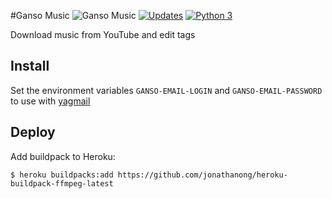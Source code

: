 #Ganso Music ![Ganso Music](https://raw.githubusercontent.com/Lrcezimbra/gansomusic/master/gansomusic/static/icons/favicon-96x96.png)
[![Updates](https://pyup.io/repos/github/lrcezimbra/gansomusic/shield.svg)](https://pyup.io/repos/github/lrcezimbra/gansomusic/)
[![Python 3](https://pyup.io/repos/github/lrcezimbra/gansomusic/python-3-shield.svg)](https://pyup.io/repos/github/lrcezimbra/gansomusic/)

Download music from YouTube and edit tags

## Install
Set the environment variables `GANSO-EMAIL-LOGIN` and `GANSO-EMAIL-PASSWORD` to use with [yagmail](https://github.com/kootenpv/yagmail)

## Deploy 
Add buildpack to Heroku: 
```
$ heroku buildpacks:add https://github.com/jonathanong/heroku-buildpack-ffmpeg-latest
```
